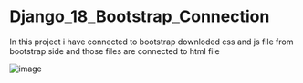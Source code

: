 # Django_18_Bootstrap_Connection
In this project i have connected to bootstrap 
downloded css and js file from bootstrap side and those files are connected to html file

![image](https://github.com/Rakesh953/Django_18_Bootstrap_Connection/assets/114344426/11d1055a-115e-4089-82d8-e8d4e2bbb1ea)
